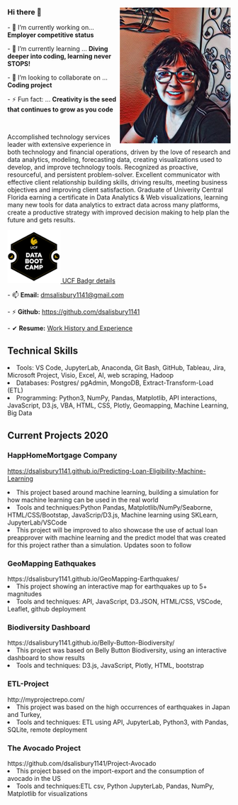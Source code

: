 ### Hi there 👋   <img img align="right" src="https://github.com/dsalisbury1141/dsalisbury1141/blob/main/avatar.jpg" width="250" alt="current photo">

<p>- 🔭 I’m currently working on... <strong>Employer competitive status</strong></p>
<p>- 🌱 I’m currently learning ... <strong>Diving deeper into coding, learning never STOPS!</strong> </p>
<p>- 👯 I’m looking to collaborate on ... <strong> Coding project</strong> </p>
<p>- ⚡ Fun fact: ... <strong> Creativity is the seed that continues to grow as you code</strong></p>

<!DOCTYPE html>
<html lang="en-us">
<head>
  <meta charset="UTF-8">
</head>
<body>

  <img align="left|right|middle|top|bottom">

  <p>Accomplished technology services leader with extensive experience in both technology and financial operations, driven by the love of research and data analytics, modeling, forecasting data, creating visualizations used to develop, and improve technology tools. Recognized as proactive, resourceful, and persistent problem-solver. Excellent communicator with effective client relationship building skills, driving results, meeting business objectives and improving client satisfaction. Graduate of Univerity Central Florida earning a certificate in Data Analytics & Web visualizations, learning many new tools for data analytics to extract data across many platforms, create a productive strategy with improved decision making to help plan the future and gets results.
</p>
  <a target="_blank" href="https://api.badgr.io/public/assertions/ENwqKApTRdK6jMywt5kAPQ?identity__email=dmsalisbury1141%40gmail.com">
         <img alt="UCF" src="https://github.com/dsalisbury1141/dsalisbury1141/blob/main/Images/ucfbadgr.PNG"width=120" height="120">
      </a>
                                                                                                                                                                                <a target="_blank"href="href="https://api.badgr.io/public/assertions/ENwqKApTRdK6jMywt5kAPQ?identity__email=dmsalisbury1141%40gmail.com">UCF Badgr details                        
</a>
<b>  
  
  
  </b>
<p>- 📫 <strong>Email:</strong> <a href="#">dmsalisbury1141@gmail.com</a></p>
<p>- ⚡ <strong>Github:</strong> <a href="#">https://github.com/dsalisbury1141</a></p>
<p>- ✔  <strong>Resume:</strong> <a href="https://docs.google.com/document/d/1hDEv7Sws4b3dcoS3UGpy_E8QpyB3bXhqiMDtimcnUOE/edit?usp=sharing">Work History and Experience</a></p>
  <head>
  
   </head>
   
<h2>Technical Skills</h2>
<li>Tools: VS Code, JupyterLab, Anaconda, Git Bash, GitHub, Tableau, Jira, Microsoft Project, Visio, Excel, AI, web scraping, Hadoop</li>
<li>Databases: Postgres/ pgAdmin, MongoDB, Extract-Transform-Load (ETL)</li>
<li>Programming: Python3, NumPy, Pandas, Matplotlib, API interactions, JavaScript, D3.js, VBA, HTML, CSS, Plotly, Geomapping, Machine Learning, Big Data</li>


<h2> Current Projects 2020</h2>

<h3>HappHomeMortgage Company</h3>

https://dsalisbury1141.github.io/Predicting-Loan-Eligibility-Machine-Learning
<li>This project based around machine learning, building a simulation for how machine learning can be used in the real world</li>
<li>Tools and techniques:Python Pandas, Matplotlib/NumPy/Seaborne, HTML/CSS/Bootstap, JavaScrip/D3.js, Machine learning using SKLearn, JupyterLab/VSCode</li>
<li> This project will be improved to also showcase the use of actual loan preapprover with machine learning and the predict model that was created for this project rather than a simulation. Updates soon to follow</li>

<h3>GeoMapping Eathquakes</h3>
https://dsalisbury1141.github.io/GeoMapping-Earthquakes/
<li>This project showing an interactive map for earthquakes up to 5+ magnitudes</li>
<li>Tools and techniques: API, JavaScript, D3.JSON, HTML/CSS, VSCode, Leaflet, github deployment</li>
    
 <h3>Biodiversity Dashboard</h3> 
 https://dsalisbury1141.github.io/Belly-Button-Biodiversity/</li>
 <li>This project was based on Belly Button Biodiversity, using an interactive dashboard to show results</li>
 <li>Tools and techniques: D3.js, JavaScript, Plotly, HTML, bootstrap  </li>

<h3>ETL-Project</h3> 
 http://myprojectrepo.com/				
 <li>This project was based on the high occurrences of earthquakes in Japan and Turkey,</li>
 <li>Tools and techniques: ETL using API, JupyterLab, Python3, with Pandas, SQLite, remote deployment</li>

<h3>The Avocado Project</h3> 
 https://github.com/dsalisbury1141/Project-Avocado
  <li>This project based on the import-export and the consumption of avocado in the US</li>
  <li>Tools and techniques:ETL csv, Python JupyterLab, Pandas, NumPy, Matplotlib for visualizations</h5> 


  <table>
     
   
   
  </table>

  <!-- Bonus link to last class page -->
  
  <ul>
    

</body>

</html>
